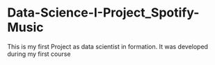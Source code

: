 # Data-Science-I-Project_Spotify-Music
This is my first Project as data scientist in formation. It was developed during my first course 
